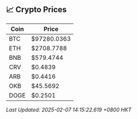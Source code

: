 ## 📈 Crypto Prices

| Coin | Price |
| ---- | ----- |
| BTC | $97280.0363 |
| ETH | $2708.7788 |
| BNB | $579.4744 |
| CRV | $0.4839 |
| ARB | $0.4416 |
| OKB | $45.5692 |
| DOGE | $0.2501 |

_Last Updated: 2025-02-07 14:15:22.619 +0800 HKT_